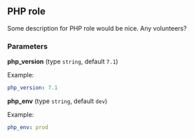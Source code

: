## PHP role

Some description for PHP role would be nice. Any volunteers?

### Parameters

**php_version** (type `string`, default `7.1`)

Example:
```yaml
php_version: 7.1
```

**php_env** (type `string`, default `dev`)

Example:
```yaml
php_env: prod
```
